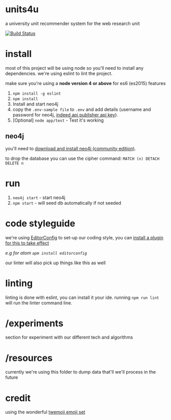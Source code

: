 # units4u
a university unit recommender system for the web research unit

[![Build Status](https://travis-ci.org/zaccolley/units4u.svg?branch=master)](https://travis-ci.org/zaccolley/units4u)

# install

most of this project will be using node so you'll need to install any dependencies. we're using eslint to lint the project.

make sure you're using a **node version 4 or above** for es6 (es2015) features

1. `npm install -g eslint`
2. `npm install`
3. Install and start neo4j
4. copy the `.env-sample file` to `.env` and add details (username and password for neo4j, [indeed api publisher api key](http://www.indeed.co.uk/publisher)).
7. [Optional] `node app/test` - Test it's working

## neo4j

you'll need to [download and install neo4j (community edition)](http://neo4j.com/download/).

to drop the database you can use the cipher command: `MATCH (n) DETACH DELETE n`

# run

1. `neo4j start` - start neo4j
2. `npm start` - will seed db automatically if not seeded

# code styleguide

we're using [EditorConfig](http://editorconfig.org) to set-up our coding style, you can [install a plugin for this to take effect](http://editorconfig.org/#download)

_e.g for atom `apm install editorconfig`_

our linter will also pick up things like this as well

# linting

linting is done with eslint, you can install it your ide. running `npm run lint` will run the linter command line.

# /experiments

section for experiment with our different tech and algorithms

# /resources

currently we're using this folder to dump data that'll we'll process in the future

# credit

using the wonderful [twemoji emoji set](https://github.com/twitter/twemoji)
